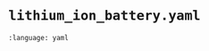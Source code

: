 # `lithium_ion_battery.yaml`

```{literalinclude} ../../../../../data/lithium_ion_battery.yaml
:language: yaml
```
